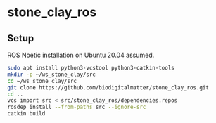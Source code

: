 # stone_clay_ros

## Setup

ROS Noetic installation on Ubuntu 20.04 assumed.

``` sh
sudo apt install python3-vcstool python3-catkin-tools
mkdir -p ~/ws_stone_clay/src
cd ~/ws_stone_clay/src
git clone https://github.com/biodigitalmatter/stone_clay_ros.git
cd ..
vcs import src < src/stone_clay_ros/dependencies.repos
rosdep install --from-paths src --ignore-src
catkin build
```
